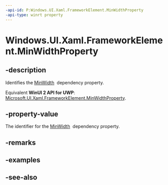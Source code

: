 ```yaml
---
-api-id: P:Windows.UI.Xaml.FrameworkElement.MinWidthProperty
-api-type: winrt property
---
```


<!-- Property syntax
public Windows.UI.Xaml.DependencyProperty MinWidthProperty { get; }
-->

# Windows.UI.Xaml.FrameworkElement.MinWidthProperty

## -description
Identifies the [MinWidth](frameworkelement_minwidth.md)  dependency property.

Equivalent **WinUI 2 API for UWP**: [Microsoft.UI.Xaml.FrameworkElement.MinWidthProperty](/windows/winui/api/microsoft.ui.xaml.frameworkelement.minwidthproperty).

## -property-value
The identifier for the [MinWidth](frameworkelement_minwidth.md)  dependency property.

## -remarks

## -examples

## -see-also

